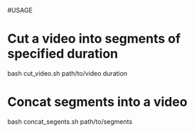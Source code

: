 #USAGE 

# Cut a video into segments of specified duration
bash cut_video.sh path/to/video duration
# Concat segments into a video
bash concat_segents.sh path/to/segments
